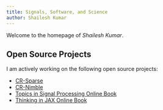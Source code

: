 ```yaml
---
title: Signals, Software, and Science
author: Shailesh Kumar
---
```



Welcome to the homepage of *Shailesh Kumar*.

## Open Source Projects

I am actively working on the following open source projects:

- [CR-Sparse](https://github.com/carnotresearch/cr-sparse)
- [CR-Nimble](https://github.com/carnotresearch/cr-nimble)
- [Topics in Signal Processing Online Book](https://tisp.indigits.com)
- [Thinking in JAX Online Book](https://www.indigits.com/thinkjax/intro.html)
